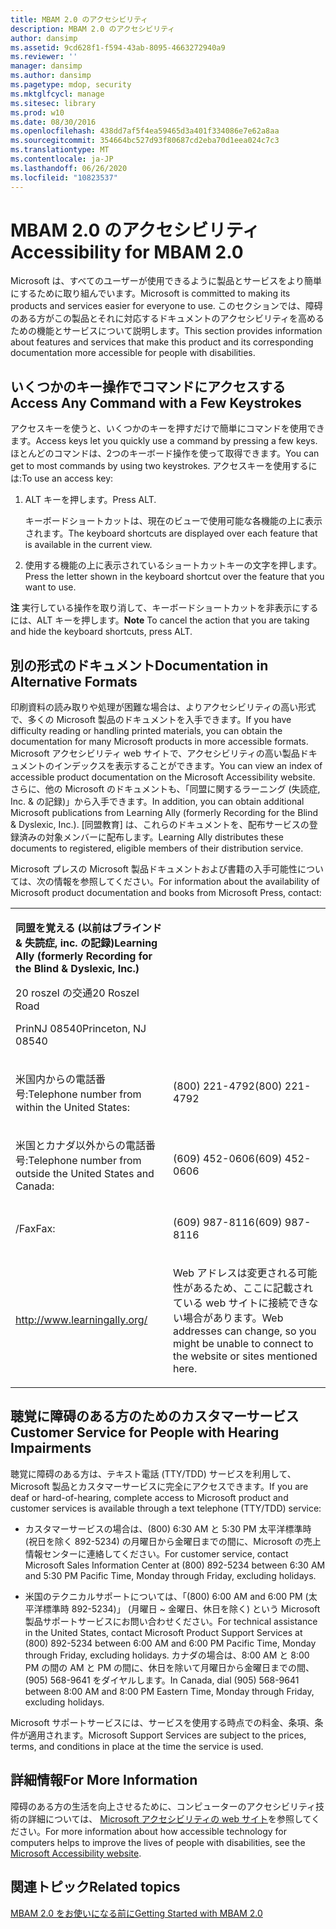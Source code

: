 ```yaml
---
title: MBAM 2.0 のアクセシビリティ
description: MBAM 2.0 のアクセシビリティ
author: dansimp
ms.assetid: 9cd628f1-f594-43ab-8095-4663272940a9
ms.reviewer: ''
manager: dansimp
ms.author: dansimp
ms.pagetype: mdop, security
ms.mktglfcycl: manage
ms.sitesec: library
ms.prod: w10
ms.date: 08/30/2016
ms.openlocfilehash: 438dd7af5f4ea59465d3a401f334086e7e62a8aa
ms.sourcegitcommit: 354664bc527d93f80687cd2eba70d1eea024c7c3
ms.translationtype: MT
ms.contentlocale: ja-JP
ms.lasthandoff: 06/26/2020
ms.locfileid: "10823537"
---
```

# <span data-ttu-id="6c108-103">MBAM 2.0 のアクセシビリティ</span><span class="sxs-lookup"><span data-stu-id="6c108-103">Accessibility for MBAM 2.0</span></span>


<span data-ttu-id="6c108-104">Microsoft は、すべてのユーザーが使用できるように製品とサービスをより簡単にするために取り組んでいます。</span><span class="sxs-lookup"><span data-stu-id="6c108-104">Microsoft is committed to making its products and services easier for everyone to use.</span></span> <span data-ttu-id="6c108-105">このセクションでは、障碍のある方がこの製品とそれに対応するドキュメントのアクセシビリティを高めるための機能とサービスについて説明します。</span><span class="sxs-lookup"><span data-stu-id="6c108-105">This section provides information about features and services that make this product and its corresponding documentation more accessible for people with disabilities.</span></span>

## <span data-ttu-id="6c108-106">いくつかのキー操作でコマンドにアクセスする</span><span class="sxs-lookup"><span data-stu-id="6c108-106">Access Any Command with a Few Keystrokes</span></span>


<span data-ttu-id="6c108-107">アクセスキーを使うと、いくつかのキーを押すだけで簡単にコマンドを使用できます。</span><span class="sxs-lookup"><span data-stu-id="6c108-107">Access keys let you quickly use a command by pressing a few keys.</span></span> <span data-ttu-id="6c108-108">ほとんどのコマンドは、2つのキーボード操作を使って取得できます。</span><span class="sxs-lookup"><span data-stu-id="6c108-108">You can get to most commands by using two keystrokes.</span></span> <span data-ttu-id="6c108-109">アクセスキーを使用するには:</span><span class="sxs-lookup"><span data-stu-id="6c108-109">To use an access key:</span></span>

1.  <span data-ttu-id="6c108-110">ALT キーを押します。</span><span class="sxs-lookup"><span data-stu-id="6c108-110">Press ALT.</span></span>

    <span data-ttu-id="6c108-111">キーボードショートカットは、現在のビューで使用可能な各機能の上に表示されます。</span><span class="sxs-lookup"><span data-stu-id="6c108-111">The keyboard shortcuts are displayed over each feature that is available in the current view.</span></span>

2.  <span data-ttu-id="6c108-112">使用する機能の上に表示されているショートカットキーの文字を押します。</span><span class="sxs-lookup"><span data-stu-id="6c108-112">Press the letter shown in the keyboard shortcut over the feature that you want to use.</span></span>

<span data-ttu-id="6c108-113">**注** 実行している操作を取り消して、キーボードショートカットを非表示にするには、ALT キーを押します。</span><span class="sxs-lookup"><span data-stu-id="6c108-113">**Note** To cancel the action that you are taking and hide the keyboard shortcuts, press ALT.</span></span>

 

## <span data-ttu-id="6c108-114">別の形式のドキュメント</span><span class="sxs-lookup"><span data-stu-id="6c108-114">Documentation in Alternative Formats</span></span>


<span data-ttu-id="6c108-115">印刷資料の読み取りや処理が困難な場合は、よりアクセシビリティの高い形式で、多くの Microsoft 製品のドキュメントを入手できます。</span><span class="sxs-lookup"><span data-stu-id="6c108-115">If you have difficulty reading or handling printed materials, you can obtain the documentation for many Microsoft products in more accessible formats.</span></span> <span data-ttu-id="6c108-116">Microsoft アクセシビリティ web サイトで、アクセシビリティの高い製品ドキュメントのインデックスを表示することができます。</span><span class="sxs-lookup"><span data-stu-id="6c108-116">You can view an index of accessible product documentation on the Microsoft Accessibility website.</span></span> <span data-ttu-id="6c108-117">さらに、他の Microsoft のドキュメントも、「同盟に関するラーニング (失読症, Inc. & の記録)」から入手できます。</span><span class="sxs-lookup"><span data-stu-id="6c108-117">In addition, you can obtain additional Microsoft publications from Learning Ally (formerly Recording for the Blind & Dyslexic, Inc.).</span></span> <span data-ttu-id="6c108-118">[同盟教育] は、これらのドキュメントを、配布サービスの登録済みの対象メンバーに配布します。</span><span class="sxs-lookup"><span data-stu-id="6c108-118">Learning Ally distributes these documents to registered, eligible members of their distribution service.</span></span>

<span data-ttu-id="6c108-119">Microsoft プレスの Microsoft 製品ドキュメントおよび書籍の入手可能性については、次の情報を参照してください。</span><span class="sxs-lookup"><span data-stu-id="6c108-119">For information about the availability of Microsoft product documentation and books from Microsoft Press, contact:</span></span>

<table>
<colgroup>
<col width="50%" />
<col width="50%" />
</colgroup>
<tbody>
<tr class="odd">
<td align="left"><p><strong><span data-ttu-id="6c108-120">同盟を覚える (以前はブラインド &amp; 失読症, inc. の記録)</span><span class="sxs-lookup"><span data-stu-id="6c108-120">Learning Ally (formerly Recording for the Blind &amp; Dyslexic, Inc.)</span></span></strong></p>
<p><span data-ttu-id="6c108-121">20 roszel の交通</span><span class="sxs-lookup"><span data-stu-id="6c108-121">20 Roszel Road</span></span></p>
<p><span data-ttu-id="6c108-122">PrinNJ 08540</span><span class="sxs-lookup"><span data-stu-id="6c108-122">Princeton, NJ 08540</span></span></p></td>
<td align="left"><p></p></td>
</tr>
<tr class="even">
<td align="left"><p><span data-ttu-id="6c108-123">米国内からの電話番号:</span><span class="sxs-lookup"><span data-stu-id="6c108-123">Telephone number from within the United States:</span></span></p></td>
<td align="left"><p><span data-ttu-id="6c108-124">(800) 221-4792</span><span class="sxs-lookup"><span data-stu-id="6c108-124">(800) 221-4792</span></span></p></td>
</tr>
<tr class="odd">
<td align="left"><p><span data-ttu-id="6c108-125">米国とカナダ以外からの電話番号:</span><span class="sxs-lookup"><span data-stu-id="6c108-125">Telephone number from outside the United States and Canada:</span></span></p></td>
<td align="left"><p><span data-ttu-id="6c108-126">(609) 452-0606</span><span class="sxs-lookup"><span data-stu-id="6c108-126">(609) 452-0606</span></span></p></td>
</tr>
<tr class="even">
<td align="left"><p><span data-ttu-id="6c108-127">/Fax</span><span class="sxs-lookup"><span data-stu-id="6c108-127">Fax:</span></span></p></td>
<td align="left"><p><span data-ttu-id="6c108-128">(609) 987-8116</span><span class="sxs-lookup"><span data-stu-id="6c108-128">(609) 987-8116</span></span></p></td>
</tr>
<tr class="odd">
<td align="left"><p><a href="https://go.microsoft.com/fwlink/?linkid=239" data-raw-source="[http://www.learningally.org/](https://go.microsoft.com/fwlink/?linkid=239)">http://www.learningally.org/</a></p></td>
<td align="left"><p><span data-ttu-id="6c108-129">Web アドレスは変更される可能性があるため、ここに記載されている web サイトに接続できない場合があります。</span><span class="sxs-lookup"><span data-stu-id="6c108-129">Web addresses can change, so you might be unable to connect to the website or sites mentioned here.</span></span></p></td>
</tr>
</tbody>
</table>

 

## <span data-ttu-id="6c108-130">聴覚に障碍のある方のためのカスタマーサービス</span><span class="sxs-lookup"><span data-stu-id="6c108-130">Customer Service for People with Hearing Impairments</span></span>


<span data-ttu-id="6c108-131">聴覚に障碍のある方は、テキスト電話 (TTY/TDD) サービスを利用して、Microsoft 製品とカスタマーサービスに完全にアクセスできます。</span><span class="sxs-lookup"><span data-stu-id="6c108-131">If you are deaf or hard-of-hearing, complete access to Microsoft product and customer services is available through a text telephone (TTY/TDD) service:</span></span>

-   <span data-ttu-id="6c108-132">カスタマーサービスの場合は、(800) 6:30 AM と 5:30 PM 太平洋標準時 (祝日を除く 892-5234) の月曜日から金曜日までの間に、Microsoft の売上情報センターに連絡してください。</span><span class="sxs-lookup"><span data-stu-id="6c108-132">For customer service, contact Microsoft Sales Information Center at (800) 892-5234 between 6:30 AM and 5:30 PM Pacific Time, Monday through Friday, excluding holidays.</span></span>

-   <span data-ttu-id="6c108-133">米国のテクニカルサポートについては、「(800) 6:00 AM and 6:00 PM (太平洋標準時 892-5234)」 (月曜日 ~ 金曜日、休日を除く) という Microsoft 製品サポートサービスにお問い合わせください。</span><span class="sxs-lookup"><span data-stu-id="6c108-133">For technical assistance in the United States, contact Microsoft Product Support Services at (800) 892-5234 between 6:00 AM and 6:00 PM Pacific Time, Monday through Friday, excluding holidays.</span></span> <span data-ttu-id="6c108-134">カナダの場合は、8:00 AM と 8:00 PM の間の AM と PM の間に、休日を除いて月曜日から金曜日までの間、(905) 568-9641 をダイヤルします。</span><span class="sxs-lookup"><span data-stu-id="6c108-134">In Canada, dial (905) 568-9641 between 8:00 AM and 8:00 PM Eastern Time, Monday through Friday, excluding holidays.</span></span>

<span data-ttu-id="6c108-135">Microsoft サポートサービスには、サービスを使用する時点での料金、条項、条件が適用されます。</span><span class="sxs-lookup"><span data-stu-id="6c108-135">Microsoft Support Services are subject to the prices, terms, and conditions in place at the time the service is used.</span></span>

## <span data-ttu-id="6c108-136">詳細情報</span><span class="sxs-lookup"><span data-stu-id="6c108-136">For More Information</span></span>


<span data-ttu-id="6c108-137">障碍のある方の生活を向上させるために、コンピューターのアクセシビリティ技術の詳細については、 [Microsoft アクセシビリティの web サイト](https://go.microsoft.com/fwlink/?linkid=8431)を参照してください。</span><span class="sxs-lookup"><span data-stu-id="6c108-137">For more information about how accessible technology for computers helps to improve the lives of people with disabilities, see the [Microsoft Accessibility website](https://go.microsoft.com/fwlink/?linkid=8431).</span></span>

## <span data-ttu-id="6c108-138">関連トピック</span><span class="sxs-lookup"><span data-stu-id="6c108-138">Related topics</span></span>


[<span data-ttu-id="6c108-139">MBAM 2.0 をお使いになる前に</span><span class="sxs-lookup"><span data-stu-id="6c108-139">Getting Started with MBAM 2.0</span></span>](getting-started-with-mbam-20-mbam-2.md)

 

 





